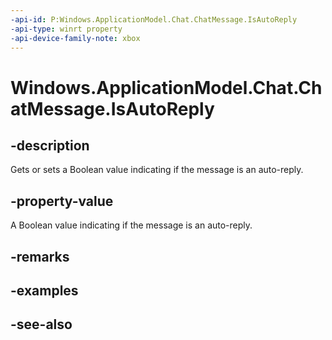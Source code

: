 ```yaml
---
-api-id: P:Windows.ApplicationModel.Chat.ChatMessage.IsAutoReply
-api-type: winrt property
-api-device-family-note: xbox
---
```


<!-- Property syntax
public bool IsAutoReply { get;  set; }
-->

# Windows.ApplicationModel.Chat.ChatMessage.IsAutoReply

## -description
Gets or sets a Boolean value indicating if the message is an auto-reply.

## -property-value
A Boolean value indicating if the message is an auto-reply.

## -remarks

## -examples

## -see-also
